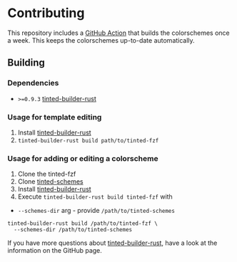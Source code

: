 # Contributing

This repository includes a [GitHub Action] that builds the
colorschemes once a week. This keeps the colorschemes up-to-date
automatically.

## Building

### Dependencies

- `>=0.9.3` [tinted-builder-rust]

### Usage for template editing

1. Install [tinted-builder-rust]
1. `tinted-builder-rust build path/to/tinted-fzf`

### Usage for adding or editing a colorscheme

1. Clone the tinted-fzf
1. Clone [tinted-schemes]
1. Install [tinted-builder-rust]
1. Execute `tinted-builder-rust build tinted-fzf` with
  - `--schemes-dir` arg - provide `/path/to/tinted-schemes`

```shell
tinted-builder-rust build /path/to/tinted-fzf \
  --schemes-dir /path/to/tinted-schemes
```

If you have more questions about [tinted-builder-rust], have a look at
the information on the GitHub page.

[tinted-builder-rust]: https://github.com/tinted-theming/tinted-builder-rust
[tinted-schemes]: https://github.com/tinted-theming/schemes
[GitHub Action]: .github/workflows/update.yml
